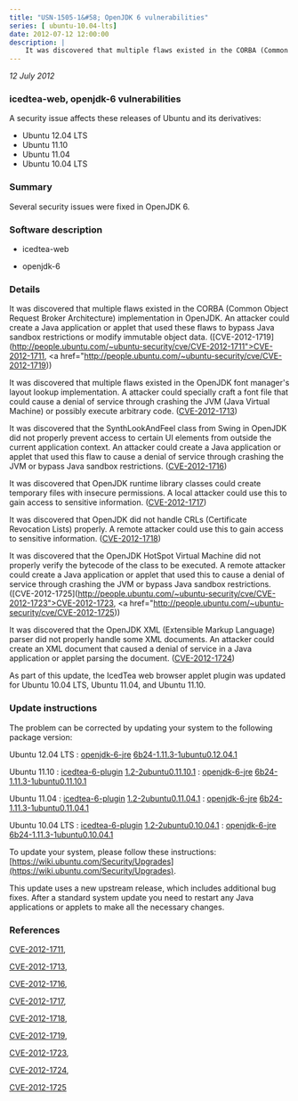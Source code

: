 ```yaml
---
title: "USN-1505-1&#58; OpenJDK 6 vulnerabilities"
series: [ ubuntu-10.04-lts]
date: 2012-07-12 12:00:00
description: |
    It was discovered that multiple flaws existed in the CORBA (Common Object Request Broker Architecture) implementation in OpenJDK. An attacker could create a Java application or applet that used these flaws to bypass Java sandbox restrictions or modify immutable object data. ([CVE-2012-1719](http://people.ubuntu.com/~ubuntu-security/cve/CVE-2012-1711">CVE-2012-1711</a>, <a href="http://people.ubuntu.com/~ubuntu-security/cve/CVE-2012-1719))
--- 
```

 
 

*12 July 2012*

### icedtea-web, openjdk-6 vulnerabilities

A security issue affects these releases of Ubuntu and its derivatives:

* Ubuntu 12.04 LTS
* Ubuntu 11.10
* Ubuntu 11.04
* Ubuntu 10.04 LTS

### Summary

Several security issues were fixed in OpenJDK 6. 

### Software description

* icedtea-web 

* openjdk-6 

### Details

It was discovered that multiple flaws existed in the CORBA (Common Object Request Broker Architecture) implementation in OpenJDK. An attacker could create a Java application or applet that used these flaws to bypass Java sandbox restrictions or modify immutable object data. ([CVE-2012-1719](http://people.ubuntu.com/~ubuntu-security/cve/CVE-2012-1711">CVE-2012-1711</a>, <a href="http://people.ubuntu.com/~ubuntu-security/cve/CVE-2012-1719))

It was discovered that multiple flaws existed in the OpenJDK font manager&#39;s layout lookup implementation. A attacker could specially craft a font file that could cause a denial of service through crashing the JVM (Java Virtual Machine) or possibly execute arbitrary code. ([CVE-2012-1713](http://people.ubuntu.com/~ubuntu-security/cve/CVE-2012-1713))

It was discovered that the SynthLookAndFeel class from Swing in OpenJDK did not properly prevent access to certain UI elements from outside the current application context. An attacker could create a Java application or applet that used this flaw to cause a denial of service through crashing the JVM or bypass Java sandbox restrictions. ([CVE-2012-1716](http://people.ubuntu.com/~ubuntu-security/cve/CVE-2012-1716))

It was discovered that OpenJDK runtime library classes could create temporary files with insecure permissions. A local attacker could use this to gain access to sensitive information. ([CVE-2012-1717](http://people.ubuntu.com/~ubuntu-security/cve/CVE-2012-1717))

It was discovered that OpenJDK did not handle CRLs (Certificate Revocation Lists) properly. A remote attacker could use this to gain access to sensitive information. ([CVE-2012-1718](http://people.ubuntu.com/~ubuntu-security/cve/CVE-2012-1718))

It was discovered that the OpenJDK HotSpot Virtual Machine did not properly verify the bytecode of the class to be executed. A remote attacker could create a Java application or applet that used this to cause a denial of service through crashing the JVM or bypass Java sandbox restrictions. ([CVE-2012-1725](http://people.ubuntu.com/~ubuntu-security/cve/CVE-2012-1723">CVE-2012-1723</a>, <a href="http://people.ubuntu.com/~ubuntu-security/cve/CVE-2012-1725))

It was discovered that the OpenJDK XML (Extensible Markup Language) parser did not properly handle some XML documents. An attacker could create an XML document that caused a denial of service in a Java application or applet parsing the document. ([CVE-2012-1724](http://people.ubuntu.com/~ubuntu-security/cve/CVE-2012-1724))

As part of this update, the IcedTea web browser applet plugin was updated for Ubuntu 10.04 LTS, Ubuntu 11.04, and Ubuntu 11.10. 

### Update instructions

The problem can be corrected by updating your system to the following package version:

Ubuntu 12.04 LTS
 : [openjdk-6-jre](https://launchpad.net/ubuntu/+source/openjdk-6) <span> [6b24-1.11.3-1ubuntu0.12.04.1](https://launchpad.net/ubuntu/+source/openjdk-6/6b24-1.11.3-1ubuntu0.12.04.1) </span> 

Ubuntu 11.10
 : [icedtea-6-plugin](https://launchpad.net/ubuntu/+source/icedtea-web) <span> [1.2-2ubuntu0.11.10.1](https://launchpad.net/ubuntu/+source/icedtea-web/1.2-2ubuntu0.11.10.1) </span> 
 : [openjdk-6-jre](https://launchpad.net/ubuntu/+source/openjdk-6) <span> [6b24-1.11.3-1ubuntu0.11.10.1](https://launchpad.net/ubuntu/+source/openjdk-6/6b24-1.11.3-1ubuntu0.11.10.1) </span> 

Ubuntu 11.04
 : [icedtea-6-plugin](https://launchpad.net/ubuntu/+source/icedtea-web) <span> [1.2-2ubuntu0.11.04.1](https://launchpad.net/ubuntu/+source/icedtea-web/1.2-2ubuntu0.11.04.1) </span> 
 : [openjdk-6-jre](https://launchpad.net/ubuntu/+source/openjdk-6) <span> [6b24-1.11.3-1ubuntu0.11.04.1](https://launchpad.net/ubuntu/+source/openjdk-6/6b24-1.11.3-1ubuntu0.11.04.1) </span> 

Ubuntu 10.04 LTS
 : [icedtea-6-plugin](https://launchpad.net/ubuntu/+source/icedtea-web) <span> [1.2-2ubuntu0.10.04.1](https://launchpad.net/ubuntu/+source/icedtea-web/1.2-2ubuntu0.10.04.1) </span> 
 : [openjdk-6-jre](https://launchpad.net/ubuntu/+source/openjdk-6) <span> [6b24-1.11.3-1ubuntu0.10.04.1](https://launchpad.net/ubuntu/+source/openjdk-6/6b24-1.11.3-1ubuntu0.10.04.1) </span> 

To update your system, please follow these instructions: [https://wiki.ubuntu.com/Security/Upgrades](https://wiki.ubuntu.com/Security/Upgrades).

This update uses a new upstream release, which includes additional bug fixes. After a standard system update you need to restart any Java applications or applets to make all the necessary changes. 

### References

 
 [CVE-2012-1711](http://people.ubuntu.com/~ubuntu-security/cve/CVE-2012-1711), 

 [CVE-2012-1713](http://people.ubuntu.com/~ubuntu-security/cve/CVE-2012-1713), 

 [CVE-2012-1716](http://people.ubuntu.com/~ubuntu-security/cve/CVE-2012-1716), 

 [CVE-2012-1717](http://people.ubuntu.com/~ubuntu-security/cve/CVE-2012-1717), 

 [CVE-2012-1718](http://people.ubuntu.com/~ubuntu-security/cve/CVE-2012-1718), 

 [CVE-2012-1719](http://people.ubuntu.com/~ubuntu-security/cve/CVE-2012-1719), 

 [CVE-2012-1723](http://people.ubuntu.com/~ubuntu-security/cve/CVE-2012-1723), 

 [CVE-2012-1724](http://people.ubuntu.com/~ubuntu-security/cve/CVE-2012-1724), 

 [CVE-2012-1725](http://people.ubuntu.com/~ubuntu-security/cve/CVE-2012-1725)
 

